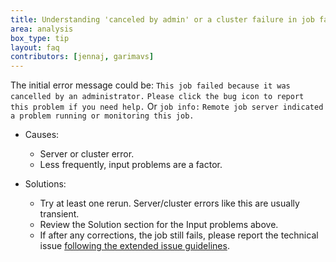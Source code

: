 ```yaml
---
title: Understanding 'canceled by admin' or a cluster failure in job failure
area: analysis
box_type: tip
layout: faq
contributors: [jennaj, garimavs]
---
```


The initial error message could be: 
`This job failed because it was cancelled by an administrator.`
`Please click the bug icon to report this problem if you need help.`
Or
`job info:`
`Remote job server indicated a problem running or monitoring this job.`

- Causes:
    - Server or cluster error.
    - Less frequently, input problems are a factor.

- Solutions:
    - Try at least one rerun. Server/cluster errors like this are usually transient. 
    - Review the Solution section for the Input problems above.
    - If after any corrections, the job still fails, please report the technical issue [following the extended issue guidelines](https://training.galaxyproject.org/training-material/faqs/galaxy/analysis_reporting_issues.html).